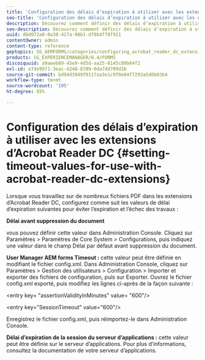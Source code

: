 ```yaml
---
title: 'Configuration des délais d’expiration à utiliser avec les extensions d’Acrobat Reader DC '
seo-title: 'Configuration des délais d’expiration à utiliser avec les extensions d’Acrobat Reader DC '
description: Découvrez comment définir des délais d’expiration à utiliser avec les extensions d’Acrobat Reader DC.
seo-description: Découvrez comment définir des délais d’expiration à utiliser avec les extensions d’Acrobat Reader DC.
uuid: d6d072a0-0a30-417a-98b1-df8b4ff8f911
contentOwner: admin
content-type: reference
geptopics: SG_AEMFORMS/categories/configuring_acrobat_reader_dc_extensions
products: SG_EXPERIENCEMANAGER/6.4/FORMS
discoiquuid: a9aeeb89-45e9-4d5d-aa25-8145c89b64f2
exl-id: e7de9971-3eac-4248-8709-0da7dd709d1b
source-git-commit: bd94d3949f0117aa3e1c9f0e84f7293a5d6b03b4
workflow-type: tm+mt
source-wordcount: '195'
ht-degree: 85%

---
```


# Configuration des délais d’expiration à utiliser avec les extensions d’Acrobat Reader DC  {#setting-timeout-values-for-use-with-acrobat-reader-dc-extensions}

Lorsque vous travaillez sur de nombreux fichiers PDF dans les extensions d’Acrobat Reader DC, configurez comme suit les valeurs de délai d’expiration suivantes pour éviter l’expiration et l’échec des travaux :

**Délai avant suppression du document**

vous pouvez définir cette valeur dans Administration Console. Cliquez sur Paramètres > Paramètres de Core System > Configurations, puis indiquez une valeur dans le champ Délai par défaut avant suppression du document.

**User Manager AEM forms Timeout :** cette valeur peut être définie en modifiant le fichier config.xml. Dans Administration Console, cliquez sur Paramètres > Gestion des utilisateurs > Configuration > Importer et exporter des fichiers de configuration, puis sur Exporter. Ouvrez le fichier config.xml exporté, puis modifiez les lignes ci-après de la façon suivante :

&lt;entry key= &quot;assertionValidityInMinutes&quot; value= &quot;600&quot;/>

&lt;entry key=&quot;SessionTimeout&quot; value=&quot;600&quot;/>

Enregistrez le fichier config.xml, puis réimportez-le dans Administration Console.

**Délai d’expiration de la session du serveur d’applications :** cette valeur peut être définie sur le serveur d’applications. Pour plus d’informations, consultez la documentation de votre serveur d’applications.
